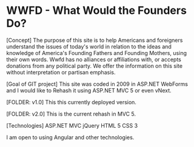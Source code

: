WWFD - What Would the Founders Do?
==================================

[Concept]
The purpose of this site is to help Americans and foreigners understand the 
issues of today's world in relation to the ideas and knowledge of America's 
Founding Fathers and Founding Mothers, using their own words. Wwfd has no alliances 
or affiliations with, or accepts donations from any political party. We offer the information 
on this site without interpretation or partisan emphasis.

[Goal of GIT project]
This site was coded in 2009 in ASP.NET WebForms and I would like to Rehash it using ASP.NET MVC 5 or even vNext.

[FOLDER: v1.0]
This this currently deployed version.

[FOLDER: v2.0]
This is the current rehash in MVC 5.

[Technologies]
ASP.NET
MVC
jQuery
HTML 5
CSS 3

I am open to using Angular and other technologies.



